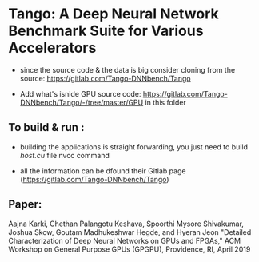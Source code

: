 Tango: A Deep Neural Network Benchmark Suite for Various Accelerators
=============

* since the source code & the data is big consider cloning from the source: https://gitlab.com/Tango-DNNbench/Tango

* Add what's isnide GPU source code: https://gitlab.com/Tango-DNNbench/Tango/-/tree/master/GPU in this folder


## To build & run :

* building the applications is straight forwarding, you just need to build _host.cu_ file nvcc command

* all the information can be dfound their Gitlab page (https://gitlab.com/Tango-DNNbench/Tango)


## Paper:
Aajna Karki, Chethan Palangotu Keshava, Spoorthi Mysore Shivakumar, Joshua Skow, Goutam Madhukeshwar Hegde, and Hyeran Jeon 
"Detailed Characterization of Deep Neural Networks on GPUs and FPGAs," 
ACM Workshop on General Purpose GPUs (GPGPU), Providence, RI, April 2019

